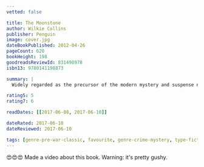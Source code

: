```yaml
---
vetted: false

title: The Moonstone
author: Wilkie Collins
publisher: Penguin
image: cover.jpg
dateBookPublished: 2012-04-26
pageCount: 620
bookHeight: 198
goodreadsReviewId: 831498978
isbn13: 9780141198873

summary: |
  Widely regarded as the precursor of the modern mystery and suspense novels, The Moonstone tells of the events surrounding the disappearance of a mysterious (and cursed) yellow diamond. T. S. Eliot called it 'the first, the longest, and the best of modern English detective novels'. It contains a number of ideas which became common tropes of the genre, including a crime being investigated by talented amateurs who happen to be present when it is committed, and two police officers who exemplify respectively the 'Scotland Yard bungler' and the skilled, professional detective.

rating5: 5
rating7: 6

readDates: [[2017-06-08, 2017-06-10]]

dateRated: 2017-06-10
dateReviewed: 2017-06-10

tags: [genre-pre-war-classic, favourite, genre-crime-mystery, type-fiction, form-paperback, pub-english-library]
---
```


😍😍😍 Made a video about this book. Warning: it's pretty gushy.
